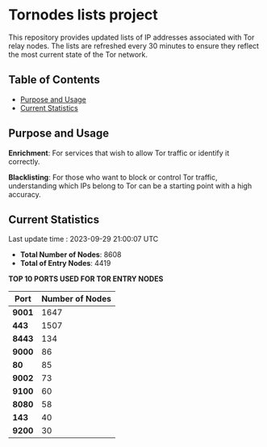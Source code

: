 # Tornodes lists project

This repository provides updated lists of IP addresses associated with Tor relay nodes. The lists are refreshed every 30 minutes to ensure they reflect the most current state of the Tor network.

## Table of Contents

- [Purpose and Usage](#purpose-and-usage)
- [Current Statistics](#current-statistics)


## Purpose and Usage

**Enrichment**: For services that wish to allow Tor traffic or identify it correctly.

**Blacklisting**: For those who want to block or control Tor traffic, understanding which IPs belong to Tor can be a starting point with a high accuracy.

## Current Statistics

Last update time : 2023-09-29 21:00:07 UTC

- **Total Number of Nodes**: 8608
- **Total of Entry Nodes**: 4419

**TOP 10 PORTS USED FOR TOR ENTRY NODES**

| **Port** | **Number of Nodes** |
|------|-----------------|
| **9001**   | 1647  |
| **443**   | 1507  |
| **8443**   | 134  |
| **9000**   | 86  |
| **80**   | 85  |
| **9002**   | 73  |
| **9100**   | 60  |
| **8080**   | 58  |
| **143**   | 40  |
| **9200**   | 30  |

